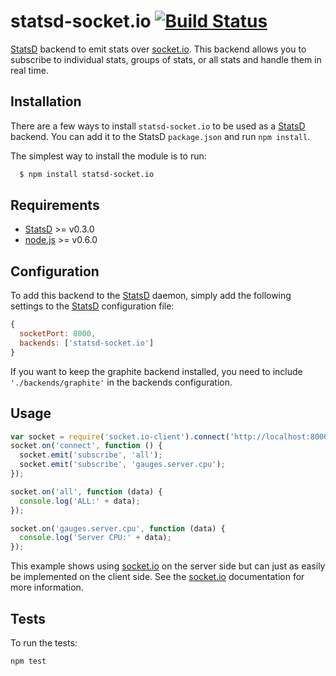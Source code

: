# statsd-socket.io [![Build Status](https://secure.travis-ci.org/Chatham/statsd-socket.io.png?branch=master)](http://travis-ci.org/Chatham/statsd-socket.io)

[StatsD](https://github.com/etsy/statsd) backend to emit stats over [socket.io](http://socket.io/). This backend allows you to subscribe to individual stats, groups of stats, or all stats and handle them in real time.

## Installation
There are a few ways to install `statsd-socket.io` to be used as a [StatsD](https://github.com/etsy/statsd) backend. You can add it to the StatsD `package.json` and run `npm install`.

The simplest way to install the module is to run:

```bash
  $ npm install statsd-socket.io
```
## Requirements
* [StatsD](https://github.com/etsy/statsd) >= v0.3.0
* [node.js](http://nodejs.org/) >= v0.6.0

## Configuration
To add this backend to the [StatsD](https://github.com/etsy/statsd) daemon, simply add the following settings to the [StatsD](https://github.com/etsy/statsd) configuration file:
```js
{
  socketPort: 8000,
  backends: ['statsd-socket.io']
}
```
If you want to keep the graphite backend installed, you need to include `'./backends/graphite'` in the backends configuration.

## Usage
```js
var socket = require('socket.io-client').connect('http://localhost:8000')
socket.on('connect', function () {
  socket.emit('subscribe', 'all');
  socket.emit('subscribe', 'gauges.server.cpu');
});

socket.on('all', function (data) {
  console.log('ALL:' + data);
});

socket.on('gauges.server.cpu', function (data) {
  console.log('Server CPU:' + data);
});
```
This example shows using [socket.io](http://socket.io/) on the server side but can just as easily be implemented on the client side. See the [socket.io](http://socket.io/) documentation for more information. 

## Tests
To run the tests:
```js
npm test
```
